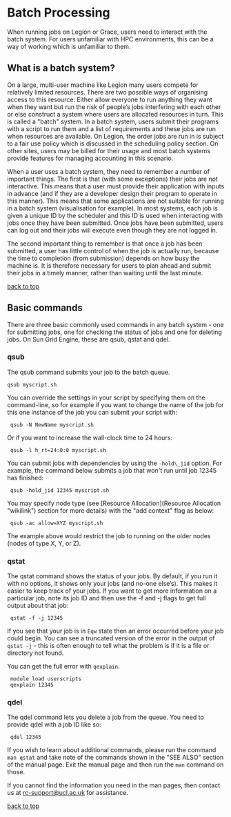 # Batch Processing

When running jobs on Legion or Grace, users need to interact with the batch system. For users unfamiliar with HPC environments, this can be a way of working which is unfamiliar to them.

## What is a batch system?

On a large, multi-user machine like Legion many users compete for relatively limited resources. There are two possible ways of organising access to this resource: Either allow everyone to run anything they want when they want but run the risk of people’s jobs interfering with each other or else construct a system where users are allocated resources in turn. This is called a "batch" system. In a batch system, users submit their programs with a script to run them and a list of requirements and these jobs are run when resources are available. On Legion, the order jobs are run in is subject to a fair use policy which is discussed in the scheduling policy section. On other sites, users may be billed for their usage and most batch systems provide features for managing accounting in this scenario.

When a user uses a batch system, they need to remember a number of important things. The first is that (with some exceptions) their jobs are not interactive. This means that a user must provide their application with inputs in advance (and if they are a developer design their program to operate in this manner). This means that some applications are not suitable for running in a batch system (visualisation for example). In most systems, each job is given a unique ID by the scheduler and this ID is used when interacting with jobs once they have been submitted. Once jobs have been submitted, users can log out and their jobs will execute even though they are not logged in.

The second important thing to remember is that once a job has been submitted, a user has little control of when the job is actually run, because the time to completion (from submission) depends on how busy the machine is. It is therefore necessary for users to plan ahead and submit their jobs in a timely manner, rather than waiting until the last minute.

[ back to top](#top "wikilink")

## Basic commands

There are three basic commonly used commands in any batch system - one for submitting jobs, one for checking the status of jobs and one for deleting jobs. On Sun Grid Engine, these are qsub, qstat and qdel.

### qsub

The qsub command submits your job to the batch queue. 

```
qsub myscript.sh
```

You can override the settings in your script by specifying them on the command-line, so for example if you want to change the name of the job for this one instance of the job you can submit your script with: 
```
 qsub -N NewName myscript.sh
```
Or if you want to increase the wall-clock time to 24 hours:
```
 qsub -l h_rt=24:0:0 myscript.sh
```
You can submit jobs with dependencies by using the `-hold\_jid` option. For example, the command below submits a job that won't run until job 12345 has finished:
```
 qsub -hold_jid 12345 myscript.sh
```
You may specify node type (see [Resource Allocation](Resource Allocation "wikilink") section for more details) with the "add context" flag as below:
```
 qsub -ac allow=XYZ myscript.sh
```

The example above would restrict the job to running on the older nodes (nodes of type X, Y, or Z).

### qstat

The qstat command shows the status of your jobs. By default, if you run it with no options, it shows only your jobs (and no-one else’s). This makes it easier to keep track of your jobs. If you want to get more information on a particular job, note its job ID and then use the -f and -j flags to get full output about that job:
```
 qstat -f -j 12345
```

If you see that your job is in `Eqw` state then an error occurred before your job could begin. You can see a truncated version of the error in the output of `qstat -j` - this is often enough to tell what the problem is if it is a file or directory not found.

You can get the full error with `qexplain`.

```
 module load userscripts
 qexplain 12345
```

### qdel

The qdel command lets you delete a job from the queue. You need to provide qdel with a job ID like so:
```
 qdel 12345
```
If you wish to learn about additional commands, please run the command `man qstat` and take note of the commands shown in the "SEE ALSO" section of the manual page. Exit the manual page and then run the `man` command on those.

If you cannot find the information you need in the man pages, then contact us at [rc-support@ucl.ac.uk](mailto:rc-support@ucl.ac.uk) for assistance.

[ back to top](#top "wikilink")

